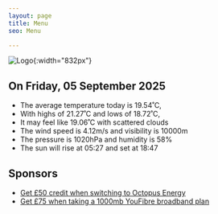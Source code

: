 ```yaml
---
layout: page
title: Menu
seo: Menu

---
```


![Logo](/images/logo.jpg){:width="832px"}

<!-- weather_marker starts -->
## On Friday, 05 September 2025

- The average temperature today is 19.54˚C,
- With highs of 21.27˚C and lows of 18.72˚C,
- It may feel like 19.06˚C with scattered clouds
- The wind speed is 4.12m/s and visibility is 10000m
- The pressure is 1020hPa and humidity is 58%
- The sun will rise at 05:27 and set at 18:47

<!-- weather_marker ends -->

## Sponsors

- [Get £50 credit when switching to Octopus Energy](https://bit.ly/3oD1nnS)
- [Get £75 when taking a 1000mb YouFibre broadband plan](https://aklam.io/91zWhU?)
